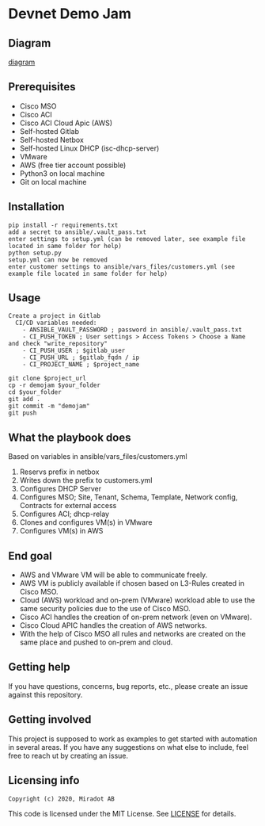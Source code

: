 # Devnet Demo Jam

## Diagram

[diagram](./demojam_topology.png)

## Prerequisites

* Cisco MSO
* Cisco ACI
* Cisco ACI Cloud Apic (AWS)
* Self-hosted Gitlab
* Self-hosted Netbox
* Self-hosted Linux DHCP (isc-dhcp-server)
* VMware
* AWS (free tier account possible)
* Python3 on local machine
* Git on local machine

## Installation

```
pip install -r requirements.txt
add a secret to ansible/.vault_pass.txt
enter settings to setup.yml (can be removed later, see example file located in same folder for help)
python setup.py
setup.yml can now be removed
enter customer settings to ansible/vars_files/customers.yml (see example file located in same folder for help)
```

## Usage

```
Create a project in Gitlab  
  CI/CD variables needed:  
    - ANSIBLE_VAULT_PASSWORD ; password in ansible/.vault_pass.txt
    - CI_PUSH_TOKEN ; User settings > Access Tokens > Choose a Name and check "write_repository"
    - CI_PUSH_USER ; $gitlab_user
    - CI_PUSH_URL ; $gitlab_fqdn / ip
    - CI_PROJECT_NAME ; $project_name

git clone $project_url
cp -r demojam $your_folder
cd $your_folder
git add .
git commit -m "demojam"
git push
```

## What the playbook does

Based on variables in ansible/vars_files/customers.yml

1) Reservs prefix in netbox
2) Writes down the prefix to customers.yml
3) Configures DHCP Server
4) Configures MSO; Site, Tenant, Schema, Template, Network config, Contracts for external access
5) Configures ACI; dhcp-relay
6) Clones and configures VM(s) in VMware
7) Configures VM(s) in AWS

## End goal

* AWS and VMware VM will be able to communicate freely.
* AWS VM is publicly available if chosen based on L3-Rules created in Cisco MSO. 
* Cloud (AWS) workload and on-prem (VMware) workload able to use the same security policies due to the use of Cisco MSO.
* Cisco ACI handles the creation of on-prem network (even on VMware).
* Cisco Cloud APIC handles the creation of AWS networks.
* With the help of Cisco MSO all rules and networks are created on the same place and pushed to on-prem and cloud.

## Getting help

If you have questions, concerns, bug reports, etc., please create an issue against this repository.

## Getting involved

This project is supposed to work as examples to get started with automation in several areas. If you have any suggestions on what else to include, feel free to reach ut by creating an issue.

## Licensing info

`Copyright (c) 2020, Miradot AB`

This code is licensed under the MIT License. See [LICENSE](./LICENSE) for details.